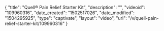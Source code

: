 {
    "title": "Quell&reg; Pain Relief Starter Kit",
    "description": "",
    "videoid": "109960316",
    "date_created": "1502517026",
    "date_modified": "1504295925",
    "type": "captivate",
    "layout": "video",
    "url": "\/v\/quell-pain-relief-starter-kit\/109960316"
}